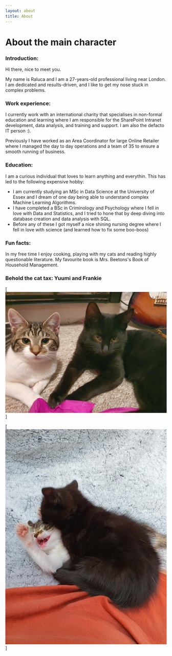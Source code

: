 ```yaml
---
layout: about
title: About
---
```


# About the main character

### Introduction:

Hi there, nice to meet you. 

My name is Raluca and I am a 27-years-old professional living near London. I am dedicated and results-driven, and I like to get my nose stuck in complex problems.  


### Work experience:


I currently work with an international charity that specialises in non-formal education and learning where I am responsible for the SharePoint Intranet development, data analysis, and training and support. I am also the defacto IT person :).

Previously I have worked as an Area Coordinator for large Online Retailer where I managed the day to day operations and a team of 35 to ensure a smooth running of business. 


### Education:

I am a curious individual that loves to learn anything and everythin. This has led to the following expensive hobby:

- I am currently studying an MSc in Data Science at the University of Essex and I dream of one day being able to understand complex Machine Learning Algorithms. 
- I have completed a BSc in Criminology and Psychology where I fell in love with Data and Statistics, and I tried to hone that by deep diving into database creation and data analysis with SQL. 
- Before any of these I got myself a nice shining nursing degree where I fell in love with science (and learned how to fix some boo-boos)

### Fun facts:

In my free time I enjoy cooking, playing with my cats and reading highly questionable literature. My favourite book is Mrs. Beetons's Book of Household Management. 


### Behold the cat tax: Yuumi and Frankie

[![Cats](/assets/images/banners/cats.jpg)]


[![Cats](/assets/images/banners/0.jpeg)]
